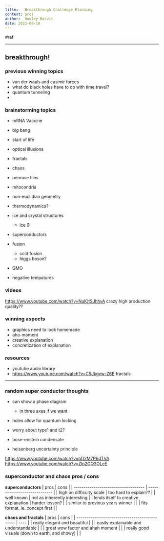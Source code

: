 ```yaml
---
title:   Breakthrough Challenge Planning
context: proj
author:  Huxley Marvit
date: 2022-06-18
---
```


#ref

***

## breakthrough!

### previous winning topics
- van der waals and casimir forces 
- what do black holes have to do with time travel? 
- quantum tunneling
- 


### brainstorming topics
- mRNA Vaccine
- big bang
- start of life

- optical illusions
- fractals
- chaos
- penrose tiles

- mitocondria
- non-euclidian geometry 
- thermodynamics?

- ice and crystal structures
	- ice 9 
- superconductors
- fusion
	- cold fusion
	 - higgs boson?
- GMO
- negative tempatures

### videos
https://www.youtube.com/watch?v=NulOtSJhhvA crazy high production quality??



### winning aspects
- graphics need to look homemade
- aha-moment 
- creative explanation
- concretization of explanation


### resources
- youtube audio library
- https://www.youtube.com/watch?v=C5Jkgvw-Z6E fractals



***



### random super conductor thoughts
- can show a phase diagram
	- in three axes if we want
- holes allow for quantum locking
- worry about type1 and t2?

- bose-enstein condensate
- heisenberg uncertainty principle










https://www.youtube.com/watch?v=bD2M7P6dTVA
https://www.youtube.com/watch?v=Zlp2GQ3OLeE

### superconductor and chaos pros / cons

**superconductors**
| pros                                 | cons                          |
| ------------------------------------ | ----------------------------- |
| high on difficulty scale             | too hard to explain??         |
| well known                           | not as inherently interesting |
| lends itself to creative explanation | harder lesson?                | 
| similar to previous years winner     |                               |
| fits format. ie. concept first       |                               |

**chaos and fractals**
| pros                                           | cons |
| ---------------------------------------------- | ---- |
| really elegant and beautiful                   |       |
| easily explainable and understandable          |      |
| great wow factor and ahah moment               |      |
| really good visuals (down to earth, and showy) |      |



















